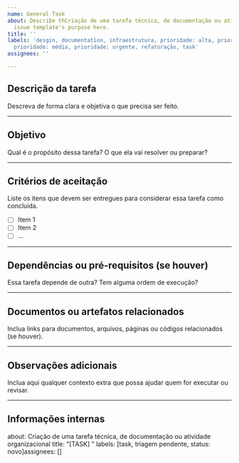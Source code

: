 ```yaml
---
name: General Task
about: Describe thCriação de uma tarefa técnica, de documentação ou atividade organizacionalis
  issue template's purpose here.
title: ''
labels: 'desgin, documentation, infraestrutura, prioridade: alta, prioridade: baixa,
  prioridade: média, prioridade: urgente, refatoração, task'
assignees: ''

---
```


## Descrição da tarefa
Descreva de forma clara e objetiva o que precisa ser feito.

---

## Objetivo
Qual é o propósito dessa tarefa? O que ela vai resolver ou preparar?

---

## Critérios de aceitação
Liste os itens que devem ser entregues para considerar essa tarefa como concluída.

- [ ] Item 1
- [ ] Item 2
- [ ] ...

---

## Dependências ou pré-requisitos (se houver)
Essa tarefa depende de outra? Tem alguma ordem de execução?

---

## Documentos ou artefatos relacionados
Inclua links para documentos, arquivos, páginas ou códigos relacionados (se houver).

---

## Observações adicionais
Inclua aqui qualquer contexto extra que possa ajudar quem for executar ou revisar.

---

## Informações internas 
about: Criação de uma tarefa técnica, de documentação ou atividade organizacional
title: "[TASK] "
labels: [task, triagem pendente, status: novo]assignees: []
